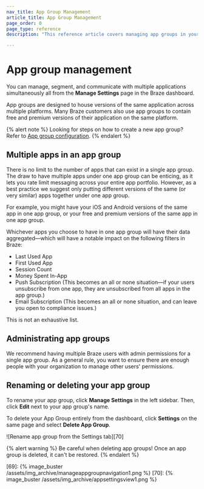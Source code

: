 ```yaml
---
nav_title: App Group Management
article_title: App Group Management
page_order: 0
page_type: reference
description: "This reference article covers managing app groups in your Braze dashboard. "

---
```


# App group management

You can manage, segment, and communicate with multiple applications simultaneously all from the **Manage Settings** page in the Braze dashboard.

App groups are designed to house versions of the same application across multiple platforms. Many Braze customers also use app groups to contain free and premium versions of their application on the same platform.

{% alert note %}
Looking for steps on how to create a new app group? Refer to [App group configuration]({{site.baseurl}}/developer_guide/platform_wide/app_group_configuration/).
{% endalert %}

## Multiple apps in an app group

There is no limit to the number of apps that can exist in a single app group. The draw to have multiple apps under one app group can be enticing, as it lets you rate limit messaging across your entire app portfolio. However, as a best practice we suggest only putting different versions of the same (or very similar) apps together under one app group.

For example, you might have your iOS and Android versions of the same app in one app group, or your free and premium versions of the same app in one app group.

Whichever apps you choose to have in one app group will have their data aggregated—which will have a notable impact on the following filters in Braze:

- Last Used App
- First Used App
- Session Count
- Money Spent In-App
- Push Subscription (This becomes an all or none situation—if your users unsubscribe from one app, they are unsubscribed from all apps in the app group.)
- Email Subscription (This becomes an all or none situation, and can leave you open to compliance issues.)

This is not an exhaustive list.

## Administrating app groups

We recommend having multiple Braze users with admin permissions for a single app group. As a general rule, you want to ensure there are enough people with your organization to manage other users' permissions.

## Renaming or deleting your app group

To rename your app group, click **Manage Settings** in the left sidebar. Then, click <span style="font-size: 14px;margin-bottom: .5rem;height: 16px;width: 16px;" class="fas fa-pencil-alt" ></span>**Edit** next to your app group's name.

To delete your App Group entirely from the dashboard, click <span style="font-size: 14px;margin-bottom: .5rem;height: 16px;width: 16px;" class="fas fa-cog" ></span>**Settings** on the same page and select **Delete App Group**.

![Rename app group from the Settings tab][70]

{% alert warning %}
Be careful when deleting app groups! Once an app group is deleted, it can't be restored.
{% endalert %}

[69]: {% image_buster /assets/img_archive/manageappgroupnavigation1.png %}
[70]: {% image_buster /assets/img_archive/appsettingsview1.png %}
